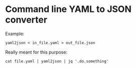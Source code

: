 # Command line YAML to JSON converter

Example:
```
yaml2json < in_file.yaml > out_file.json
```

Really meant for this purpose:
```
cat file.yaml | yaml2json | jq '.do.something'
```

